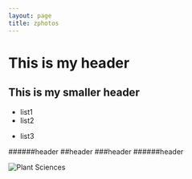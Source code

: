 ```yaml
---
layout: page
title: zphotos 
---
```


This is my header
===
This is my smaller header
---

+ list1
+ list2
* list3

######header
##header
###header
######header



![Plant Sciences](http://www.eebweb.arizona.edu/grads/paulcaradonna/Paul_CaraDonna/LE_SUPPLEMENT_files/droppedImage_1.jpg)
